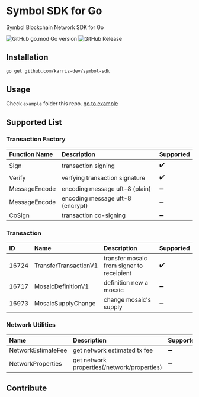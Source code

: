 # Symbol SDK for Go
Symbol Blockchain Network SDK for Go  

![GitHub go.mod Go version](https://img.shields.io/github/go-mod/go-version/karriz-dev/symbol-sdk)
![GitHub Release](https://img.shields.io/github/v/release/karriz-dev/symbol-sdk)

## Installation
```bash
go get github.com/karriz-dev/symbol-sdk
```
## Usage
Check `example` folder this repo. [go to example](https://github.com/karriz-dev/symbol-sdk/tree/main/example)

## Supported List
### Transaction Factory
 Function Name | Description | Supported 
:------------ | :-------------| :------------- 
Sign | transaction signing | :heavy_check_mark: 
Verify | verfying transaction signature | :heavy_check_mark:
MessageEncode | encoding message uft-8 (plain) | :heavy_minus_sign: 
MessageEncode | encoding message uft-8 (encrypt) | :heavy_minus_sign: 
CoSign | transaction co-signing | :heavy_minus_sign: 

### Transaction
ID | Name | Description | Supported
:-- |:------------ | :-------------| :-------------
16724 | TransferTransactionV1 | transfer mosaic from signer to receipient | :heavy_check_mark:
16717 | MosaicDefinitionV1 | definition new a mosaic | :heavy_minus_sign:
16973 | MosaicSupplyChange | change mosaic's supply | :heavy_minus_sign:

### Network Utilities
 Name | Description | Supported
:------------ | :-------------| :-------------
NetworkEstimateFee | get network estimated tx fee | :heavy_minus_sign:
NetworkProperties | get network properties(/network/properties) | :heavy_minus_sign:

## Contribute